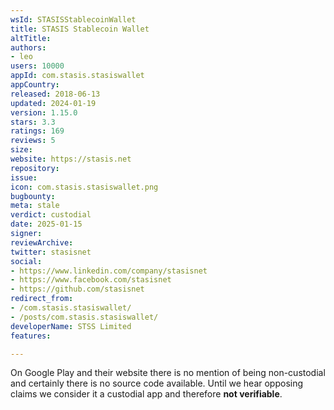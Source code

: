 ```yaml
---
wsId: STASISStablecoinWallet
title: STASIS Stablecoin Wallet
altTitle: 
authors:
- leo
users: 10000
appId: com.stasis.stasiswallet
appCountry: 
released: 2018-06-13
updated: 2024-01-19
version: 1.15.0
stars: 3.3
ratings: 169
reviews: 5
size: 
website: https://stasis.net
repository: 
issue: 
icon: com.stasis.stasiswallet.png
bugbounty: 
meta: stale
verdict: custodial
date: 2025-01-15
signer: 
reviewArchive: 
twitter: stasisnet
social:
- https://www.linkedin.com/company/stasisnet
- https://www.facebook.com/stasisnet
- https://github.com/stasisnet
redirect_from:
- /com.stasis.stasiswallet/
- /posts/com.stasis.stasiswallet/
developerName: STSS Limited
features: 

---
```


On Google Play and their website there is no mention of being non-custodial and
certainly there is no source code available. Until we hear opposing claims
we consider it a custodial app and therefore **not verifiable**.
